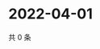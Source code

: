 # 2022-04-01

共 0 条

<!-- BEGIN WEIBO -->
<!-- 最后更新时间 Fri Apr 01 2022 12:21:29 GMT+0800 (China Standard Time) -->

<!-- END WEIBO -->

